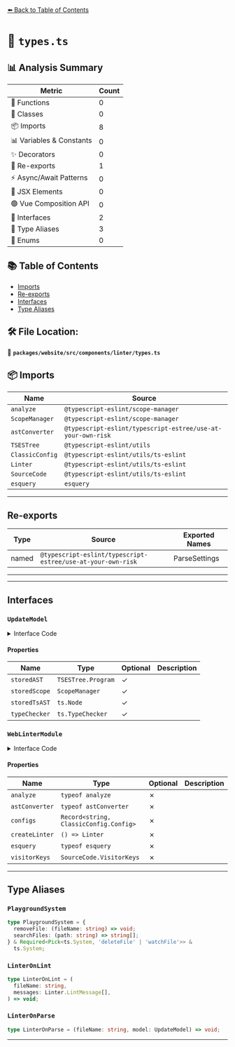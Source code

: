 [⬅️ Back to Table of Contents](../../../../../index.md)

# 📄 `types.ts`

## 📊 Analysis Summary

| Metric | Count |
|--------|-------|
| 🔧 Functions | 0 |
| 🧱 Classes | 0 |
| 📦 Imports | 8 |
| 📊 Variables & Constants | 0 |
| ✨ Decorators | 0 |
| 🔄 Re-exports | 1 |
| ⚡ Async/Await Patterns | 0 |
| 💠 JSX Elements | 0 |
| 🟢 Vue Composition API | 0 |
| 📐 Interfaces | 2 |
| 📑 Type Aliases | 3 |
| 🎯 Enums | 0 |

## 📚 Table of Contents

- [Imports](#imports)
- [Re-exports](#re-exports)
- [Interfaces](#interfaces)
- [Type Aliases](#type-aliases)

## 🛠️ File Location:
📂 **`packages/website/src/components/linter/types.ts`**

## 📦 Imports

| Name | Source |
|------|--------|
| `analyze` | `@typescript-eslint/scope-manager` |
| `ScopeManager` | `@typescript-eslint/scope-manager` |
| `astConverter` | `@typescript-eslint/typescript-estree/use-at-your-own-risk` |
| `TSESTree` | `@typescript-eslint/utils` |
| `ClassicConfig` | `@typescript-eslint/utils/ts-eslint` |
| `Linter` | `@typescript-eslint/utils/ts-eslint` |
| `SourceCode` | `@typescript-eslint/utils/ts-eslint` |
| `esquery` | `esquery` |


---

## Re-exports

| Type | Source | Exported Names |
|------|--------|----------------|
| named | `@typescript-eslint/typescript-estree/use-at-your-own-risk` | ParseSettings |


---


---

## Interfaces

### `UpdateModel`

<details><summary>Interface Code</summary>

```ts
export interface UpdateModel {
  storedAST?: TSESTree.Program;
  storedScope?: ScopeManager;
  storedTsAST?: ts.Node;
  typeChecker?: ts.TypeChecker;
}
```
</details>

#### Properties

| Name | Type | Optional | Description |
|------|------|----------|-------------|
| `storedAST` | `TSESTree.Program` | ✓ |  |
| `storedScope` | `ScopeManager` | ✓ |  |
| `storedTsAST` | `ts.Node` | ✓ |  |
| `typeChecker` | `ts.TypeChecker` | ✓ |  |

### `WebLinterModule`

<details><summary>Interface Code</summary>

```ts
export interface WebLinterModule {
  analyze: typeof analyze;
  astConverter: typeof astConverter;
  configs: Record<string, ClassicConfig.Config>;
  createLinter: () => Linter;
  esquery: typeof esquery;
  visitorKeys: SourceCode.VisitorKeys;
}
```
</details>

#### Properties

| Name | Type | Optional | Description |
|------|------|----------|-------------|
| `analyze` | `typeof analyze` | ✗ |  |
| `astConverter` | `typeof astConverter` | ✗ |  |
| `configs` | `Record<string, ClassicConfig.Config>` | ✗ |  |
| `createLinter` | `() => Linter` | ✗ |  |
| `esquery` | `typeof esquery` | ✗ |  |
| `visitorKeys` | `SourceCode.VisitorKeys` | ✗ |  |


---

## Type Aliases

### `PlaygroundSystem`

```ts
type PlaygroundSystem = {
  removeFile: (fileName: string) => void;
  searchFiles: (path: string) => string[];
} & Required<Pick<ts.System, 'deleteFile' | 'watchFile'>> &
  ts.System;
```

### `LinterOnLint`

```ts
type LinterOnLint = (
  fileName: string,
  messages: Linter.LintMessage[],
) => void;
```

### `LinterOnParse`

```ts
type LinterOnParse = (fileName: string, model: UpdateModel) => void;
```


---